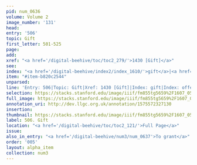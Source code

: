 ```yaml
---
pid: num_0636
volume: Volume 2
image_number: '131'
head: 
entry: '506'
topic: Gift
first_letter: 501-525
page: 
add: 
xref: "<a href='/digital-beehive/toc/toc2_279/'>1430 [Gift]</a>"
see: 
index: "<a href='/digital-beehive/index2/index_1610/'>gift</a>|<a href='/digital-beehive/index4/index_2772/'>offerings</a>"
item: "#item-b820c2544"
unparsed: 
line: 'Entry: 506|Topic: Gift|Xref: 1430 [Gift]|Index: gift|Index: offerings|#item-b820c2544'
selection: https://stacks.stanford.edu/image/iiif/fm855tg5659%2F1607_0598/362,3181,2919,337/full/0/default.jpg
full_image: https://stacks.stanford.edu/image/iiif/fm855tg5659%2F1607_0598/full/full/0/default.jpg
annotation_uri: http://dev.llgc.org.uk/annotation/1575572327130
insertion: 
thumbnail: https://stacks.stanford.edu/image/iiif/fm855tg5659%2F1607_0598/362,3181,600,180/250,/0/default.jpg
label: 506. Gift
location: "<a href='/digital-beehive/toc/toc2_121/'>Full Page</a>"
issue: 
also_in_entry: "<a href='/digital-beehive/num3/num_0637'>To grant</a>"
order: '005'
layout: alpha_item
collection: num3
---
```

